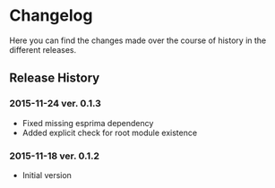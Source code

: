 # Changelog

Here you can find the changes made over the course of history in the different releases.

## Release History

### 2015-11-24 ver. 0.1.3
* Fixed missing esprima dependency
* Added explicit check for root module existence

### 2015-11-18 ver. 0.1.2
* Initial version
